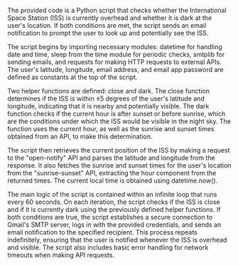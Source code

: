 The provided code is a Python script that checks whether the International Space Station (ISS) is currently overhead and whether it is dark at the user's location. If both conditions are met, the script sends an email notification to prompt the user to look up and potentially see the ISS.

The script begins by importing necessary modules: datetime for handling date and time, sleep from the time module for periodic checks, smtplib for sending emails, and requests for making HTTP requests to external APIs. The user's latitude, longitude, email address, and email app password are defined as constants at the top of the script.

Two helper functions are defined: close and dark. The close function determines if the ISS is within ±5 degrees of the user's latitude and longitude, indicating that it is nearby and potentially visible. The dark function checks if the current hour is after sunset or before sunrise, which are the conditions under which the ISS would be visible in the night sky. The function uses the current hour, as well as the sunrise and sunset times obtained from an API, to make this determination.

The script then retrieves the current position of the ISS by making a request to the "open-notify" API and parses the latitude and longitude from the response. It also fetches the sunrise and sunset times for the user's location from the "sunrise-sunset" API, extracting the hour component from the returned times. The current local time is obtained using datetime.now().

The main logic of the script is contained within an infinite loop that runs every 60 seconds. On each iteration, the script checks if the ISS is close and if it is currently dark using the previously defined helper functions. If both conditions are true, the script establishes a secure connection to Gmail's SMTP server, logs in with the provided credentials, and sends an email notification to the specified recipient. This process repeats indefinitely, ensuring that the user is notified whenever the ISS is overhead and visible. The script also includes basic error handling for network timeouts when making API requests.